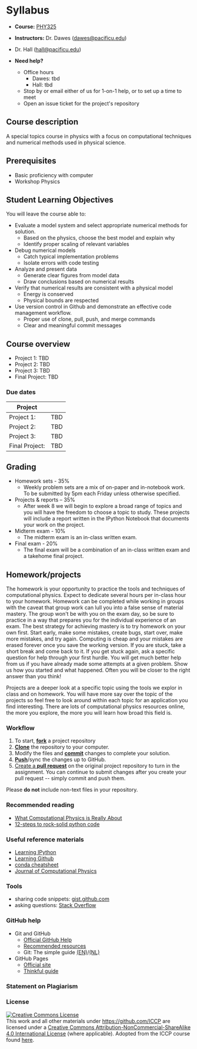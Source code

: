 # Syllabus

* **Course:** [PHY325](http://physics325.github.io/)
* **Instructors:** Dr. Dawes ([dawes@pacificu.edu](mailto:dawes@pacificu.edu))
* Dr. Hall ([hall@pacificu.edu](mailto:hall@pacificu.edu))

* **Need help?**
  * Office hours
    * Dawes: tbd
    * Hall: tbd
  * Stop by or email either of us for 1-on-1 help, or to set up a time to meet
  * Open an issue ticket for the project's repository

## Course description
A special topics course in physics with a focus on computational techniques and numerical methods used in physical science.

## Prerequisites

* Basic proficiency with computer
* Workshop Physics

## Student Learning Objectives

You will leave the course able to:

  * Evaluate a model system and select appropriate numerical methods for solution.
    * Based on the physics, choose the best model and explain why
    * Identify proper scaling of relevant variables
  * Debug numerical models
    * Catch typical implementation problems
    * Isolate errors with code testing
  * Analyze and present data
    * Generate clear figures from model data
    * Draw conclusions based on numerical results
  * Verify that numerical results are consistent with a physical model
    * Energy is conserved
    * Physical bounds are respected
  * Use version control in Github and demonstrate an effective code management workflow.
    * Proper use of clone, pull, push, and merge commands
    * Clear and meaningful commit messages

## Course overview

* Project 1: TBD
* Project 2: TBD
* Project 3: TBD
* Final Project: TBD

### Due dates
| Project    |      |
|------------|------|
| Project 1: | TBD  |
| Project 2: | TBD  |
| Project 3: | TBD  |
| Final Project: | TBD  |

## Grading

* Homework sets - 35%
  * Weekly problem sets are a mix of on-paper and in-notebook work. To be submitted by 5pm each Friday unless otherwise specified.
* Projects & reports – 35%
  * After week 8 we will begin to explore a broad range of topics and you will have the freedom to choose a topic to study. These projects will include a report written in the IPython Notebook that documents your work on the project.
* Midterm exam - 10%
  * The midterm exam is an in-class written exam.
* Final exam - 20%
  * The final exam will be a combination of an in-class written exam and a takehome final project.

## Homework/projects
The homework is your opportunity to practice the tools and techniques of computational physics. Expect to dedicate several hours per in-class hour to your homework. Homework can be completed while working in groups with the caveat that group work can lull you into a false sense of material mastery. The group won't be with you on the exam day, so be sure to practice in a way that prepares you for the individual experience of an exam. The best strategy for achieving mastery is to try homework on your own first. Start early, make some mistakes, create bugs, start over, make more mistakes, and try again. Computing is cheap and your mistakes are erased forever once you save the working version. If you are stuck, take a short break and come back to it. If you get stuck again, ask a specific question for help through your first hurdle. You will get much better help from us if you have already made some attempts at a given problem. Show us how you started and what happened. Often you will be closer to the right answer than you think!

Projects are a deeper look at a specific topic using the tools we explor in class and on homework. You will have more say over the topic of the projects so feel free to look around within each topic for an application you find interesting. There are lots of computational physics resources online, the more you explore, the more you will learn how broad this field is.

### Workflow

1. To start, [**fork**](https://guides.github.com/activities/forking/) a project repository
2. [**Clone**](http://gitref.org/creating/#clone) the repository to your computer.
3. Modify the files and [**commit**](http://gitref.org/basic/#commit) changes to complete your solution.
4. [**Push**](http://gitref.org/remotes/#push)/sync the changes up to GitHub.
5. [Create a **pull request**](https://help.github.com/articles/creating-a-pull-request) on the original project repository to turn in the assignment. You can continue to submit changes after you create your pull request -- simply commit and push them.

Please **do not** include non-text files in your repository.

### Recommended reading

* [What Computational Physics is Really About](http://www.wired.com/2015/11/what-computational-physics-is-really-about/)
* [12-steps to rock-solid python code](http://www.davidketcheson.info/2015/05/10/rock_solid_code.html)

### Useful reference materials
* [Learning IPython](http://site.ebrary.com.proxy.lib.pacificu.edu:2048/lib/pacificulib/detail.action?docID=10695775)
* [Learning Github](https://help.github.com/articles/good-resources-for-learning-git-and-github/)
* [conda cheatsheet](http://conda.pydata.org/docs/_downloads/conda-cheatsheet.pdf)
* [Journal of Computational Physics](http://www.sciencedirect.com/science/journal/00219991)

### Tools

* sharing code snippets: [gist.github.com](https://gist.github.com/)
* asking questions: [Stack Overflow](http://stackoverflow.com/)

### GitHub help

* Git and GitHub
    * [Official GitHub Help](https://help.github.com/)
    * [Recommended resources](https://help.github.com/articles/what-**are**-other-good-resources-for-learning-git-and-github)
    * Git: The simple guide [(EN)](http://rogerdudler.github.io/git-guide/)/[(NL)](http://rogerdudler.github.io/git-guide/index.nl.html)
* GitHub Pages
    * [Official site](http://pages.github.com/)
    * [Thinkful guide](http://www.thinkful.com/learn/a-guide-to-using-github-pages/)


### Statement on Plagiarism

### License

<a rel="license" href="http://creativecommons.org/licenses/by-nc-sa/4.0/"><img alt="Creative Commons License" style="border-width:0" src="https://i.creativecommons.org/l/by-nc-sa/4.0/88x31.png" /></a><br />This work and all other materials under https://github.com/ICCP are licensed under a <a rel="license" href="http://creativecommons.org/licenses/by-nc-sa/4.0/">Creative Commons Attribution-NonCommercial-ShareAlike 4.0 International License</a> (where applicable). Adopted from the ICCP course found [here](https://github.com/ICCP).

